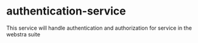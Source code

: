 # authentication-service
This service will handle authentication and authorization for service in the webstra suite
